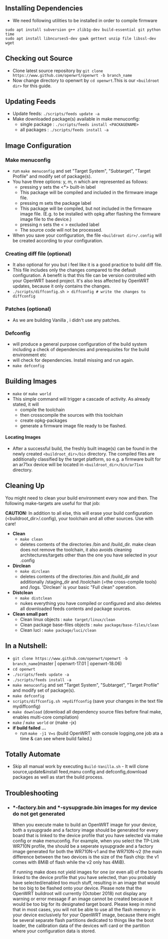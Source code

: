 ## Installing Dependencies
- We need following utilities to be installed in order to compile firmware
```
sudo apt install subversion g++ zlib1g-dev build-essential git python time
sudo apt install libncurses5-dev gawk gettext unzip file libssl-dev wget
```
## Checking out Source
- Clone latest source repository by `git clone https://www.github.com/openwrt/openwrt -b branch_name`
- Now change directory to openwrt by `cd openwrt`.This is our `<buildroot dir>` for this guide.
## Updating Feeds
- Update feeds: `./scripts/feeds update -a`
- Make downloaded package(s) available in make menuconfig:
    - single package : `./scripts/feeds install <PACKAGENAME>`
    - all packages : `./scripts/feeds install -a`

## Image Configuration

### Make menuconfig
- run `make menuconfig` and set "Target System", "Subtarget", "Target Profile" and modify set of package(s).
-  You have three options: y, m, n which are represented as follows:
    - pressing y sets the <*> built-in label
    - This package will be compiled and included in the firmware image file.
    - pressing m sets the <M> package label
    - This package will be compiled, but not included in the firmware image file. (E.g. to be installed with opkg after flashing the firmware image file to the device.)
    - pressing n sets the < > excluded label
    - The source code will not be processed.
- When you save your configuration, the file `<buildroot dir>/.config` will be created according to your configuration. 

### Creating diff file (optional)
- It also optional for you but i feel like it is a good practice to build diff file.
- This file includes only the changes compared to the default configuration. A benefit is that this file can be version controlled with your OpenWRT based project. It's also less affected by OpenWRT updates, because it only contains the changes. 
- `./scripts/diffconfig.sh > diffconfig # write the changes to diffconfig`

### Patches (optional)
- As we are building Vanilla , i didn't use any patches.

### Defconfig
- will produce a general purpose configuration of the build system including a check of dependencies and prerequisites for the build environment etc
- will check for dependencies. Install missing and run again.
- `make defconfig`

## Building Images
- `make` or `make world`
- This simple command will trigger a cascade of activity. As already stated, it will
    - compile the toolchain
    - then crosscompile the sources with this toolchain
    - create opkg-packages
    - generate a firmware image file ready to be flashed.
#### Locating Images
- After a successful build, the freshly built image(s) can be found in the newly created `<buildroot_dir>/bin` directory. The compiled files are additionally classified by the target platform, so e.g. a firmware built for an ar71xx device will be located in `<buildroot_dir>/bin/ar71xx` directory.

## Cleaning Up
You might need to clean your build environment every now and then. The following make-targets are useful for that job:

**CAUTION:** In addition to all else, this will erase your build configuration (<buildroot_dir>/.config), your toolchain and all other sources. Use with care! 

- **Clean**
    - `make clean`
    - deletes contents of the directories /bin and /build_dir. make clean does not remove the toolchain, it also avoids cleaning architectures/targets other than the one you have selected in your .config
- **Dirclean**
    - `make dirclean`
    - deletes contents of the directories /bin and /build_dir and additionally /staging_dir and /toolchain (=the cross-compile tools) and /logs. 'Dirclean' is your basic "Full clean" operation.
- **Distclean**
    - `make distclean`
    - nukes everything you have compiled or configured and also deletes all downloaded feeds contents and package sources.
- **Clean small part**
    - Clean linux objects : `make target/linux/clean`
    - Clean package base-files objects : `make package/base-files/clean`
    - Clean luci : `make package/luci/clean`

## In a Nutshell:
   - `git clone https://www.github.com/openwrt/openwrt -b branch_name`(master | openwrt-17.01 | openwrt-18.06) 
   - `cd openwrt`
   - `./scripts/feeds update -a`
   - `./scripts/feeds install -a`
   - `make menuconfig` and set "Target System", "Subtarget", "Target Profile" and modify set of package(s).
   - `make defconfig`
   - `scripts/diffconfig.sh >mydiffconfig` (save your changes in the text file mydiffconfig)
   - `make download` (download all dependency source files before final make, enables multi-core compilation)
   - `make` / `make world` or (make -jx)
   - **if build failed ...**
        - run `make -j1 V=s` (build OpenWRT with console logging,one job ata a time & can see where build failed.)
## Totally Automate
   - Skip all manual work by executing `Build-Vanilla.sh`
	- It will clone source,update&install feed,manu config and defconfig,download packages as well as start the build process.

## Troubleshooting
- ### *-factory.bin and *-sysupgrade.bin images for my device do not get generated
  When you execute make to build an OpenWRT image for your device, both a sysupgrade and a factory image should be generated for every board that is linked to the device profile that you have selected via make config or make menuconfig.
  For example, when you select the TP-Link WR710N profile, the should be a seperate sysupgrade and a factory image generated for both the WR710N-v1 and the WR710N-v2 (the main difference between the two devices is the size of the flash chip: the v1 comes with 8MiB of flash while the v2 only has 4MiB).
  
  If running make does not yield images for one (or even all) of the boards linked to the device profile that you have selected, than you probably have selected/enabled too much stuff, resulting in an image that would be too big to be flashed onto your device.
  Please note that the OpenWRT buildroot will currently (October 2018) not display any warning or error message if an image cannot be created because it would be too big for its designated target board.
  Please keep in mind that in most cases, you will not be able to use all the flash memory in your device exclusively for your OpenWRT image, because there might be several separate flash partitions dedicated to things like the boot loader, the calibration data of the devices wifi card or the partition where your configuration data is stored.



